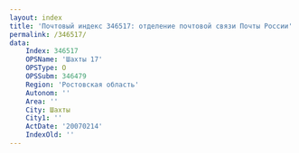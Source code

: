```yaml
---
layout: index
title: 'Почтовый индекс 346517: отделение почтовой связи Почты России'
permalink: /346517/
data:
    Index: 346517
    OPSName: 'Шахты 17'
    OPSType: О
    OPSSubm: 346479
    Region: 'Ростовская область'
    Autonom: ''
    Area: ''
    City: Шахты
    City1: ''
    ActDate: '20070214'
    IndexOld: ''
---
```

